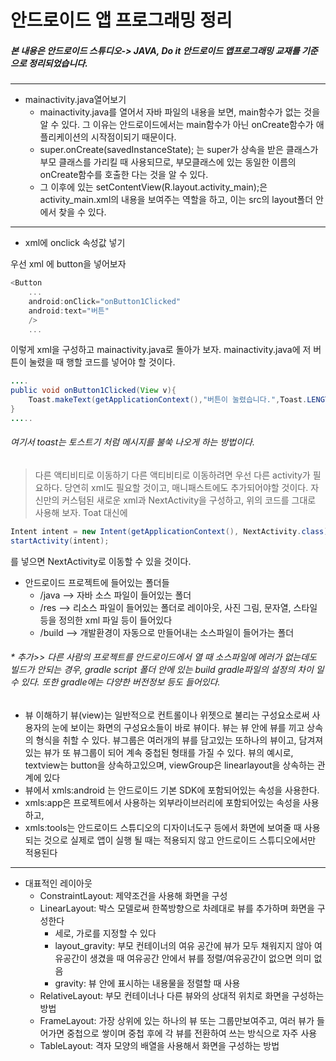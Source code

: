 안드로이드 앱 프로그래밍 정리
====

##### 본 내용은 안드로이드 스튜디오-> JAVA, Do it 안드로이드 앱프로그래밍 교재를 기준으로 정리되었습니다.

-------------------------------

* mainactivity.java열어보기
    * mainactivity.java를 열어서 자바 파일의 내용을 보면, main함수가 없는 것을 알 수 있다. 그 이유는 안드로이드에서는 main함수가 아닌 onCreate함수가 애플리케이션의 시작점이되기 때문이다.
    * super.onCreate(savedInstanceState); 는 super가 상속을 받은 클래스가 부모 클래스를 가리킬 때 사용되므로, 부모클래스에 있는 동일한 이름의 onCreate함수를 호출한 다는 것을 알 수 있다.
    * 그 이후에 있는 setContentView(R.layout.activity_main);은 activity_main.xml의 내용을 보여주는 역할을 하고, 이는 src의 layout폴더 안에서 찾을 수 있다.

-------------------------------

* xml에 onclick 속성값 넣기

우선 xml 에 button을 넣어보자
```javascript
<Button
	...
	android:onClick="onButton1Clicked"
	android:text="버튼"
    />
    ...
```

이렇게 xml을 구성하고 mainactivity.java로 돌아가 보자.
mainactivity.java에 저 버튼이 눌렸을 때 행할 코드를 넣어야 할 것이다.

```java
....
public void onButton1Clicked(View v){
	Toast.makeText(getApplicationContext(),"버튼이 눌렸습니다.",Toast.LENGTH_LONG).show();
}
.....
```
###### 여기서 toast는 토스트기 처럼 메시지를 불쑥 나오게 하는 방법이다.


>다른 액티비티로 이동하기
다른 액티비티로 이동하려면 우선 다른 activity가 필요하다. 당연히 xml도 필요할 것이고, 
매니패스트에도 추가되어야할 것이다. 자신만의 커스텀된 새로운 xml과 NextActivity을 구성하고, 
위의 코드를 그대로 사용해 보자. 
Toat 대신에 
```java
Intent intent = new Intent(getApplicationContext(), NextActivity.class);
startActivity(intent);
```
를 넣으면 NextActivity로 이동할 수 있을 것이다.


* 안드로이드 프로젝트에 들어있는 폴더들
    * /java --> 자바 소스 파일이 들어있는 폴더
    * /res --> 리소스 파일이 들어있는 폴더로 레이아웃, 사진 그림, 문자열, 스타일 등을 정의한 xml 파일 등이 들어있다
    * /build --> 개발환경이 자동으로 만들어내는 소스파일이 들어가는 폴더

###### * 추가>> 다른 사람의 프로젝트를 안드로이드에서 열 때 소스파일에 에러가 없는데도 빌드가 안되는 경우, gradle script 폴더 안에 있는 build gradle파일의 설정의 차이 일 수 있다. 또한 gradle에는 다양한 버전정보 등도 들어있다.


* 뷰 이해하기
뷰(view)는 일반적으로 컨트롤이나 위젯으로 불리는 구성요소로써 사용자의 눈에 보이는 화면의 구성요소들이 바로 뷰이다. 뷰는 뷰 안에 뷰를 끼고 상속의 형식을 취할 수 있다. 뷰그룹은 여러개의 뷰를 담고있는 또하나의 뷰이고, 담겨져있는 뷰가 또 뷰그룹이 되어 계속 중첩된 형태를 가질 수 있다.
뷰의 예시로, textview는 button을 상속하고있으며, viewGroup은 linearlayout을 상속하는 관계에 있다
* 뷰에서 xmls:android 는 안드로이드 기본 SDK에 포함되어있는 속성을 사용한다. 
* xmls:app은 프로젝트에서 사용하는 외부라이브러리에 포함되어있는 속성을 사용하고, 
* xmls:tools는 안드로이드 스튜디오의 디자이너도구 등에서 화면에 보여줄 때 사용되는 것으로 실제로 앱이 실행 될 때는 적용되지 않고 안드로이드 스튜디오에서만 적용된다


-----------


* 대표적인 레이아웃
    * ConstraintLayout: 제약조건을 사용해 화면을 구성
    * LinearLayout: 박스 모델로써 한쪽방향으로 차례대로 뷰를 추가하며 화면을 구성한다
        * 세로, 가로를 지정할 수 있다
        * layout_gravity: 부모 컨테이너의 여유 공간에 뷰가 모두 채워지지 않아 여유공간이 생겼을 때 여유공간 안에서 뷰를 정렬/여유공간이 없으면 의미 없음
        * gravity: 뷰 안에 표시하는 내용물을 정렬할 때 사용
    * RelativeLayout: 부모 컨테이너나 다른 뷰와의 상대적 위치로 화면을 구성하는 방법
    * FrameLayout: 가장 상위에 있는 하나의 뷰 또는 그룹만보여주고, 여러 뷰가 들어가면 중첩으로 쌓이며 중첩 후에 각 뷰를 전환하여 쓰는 방식으로 자주 사용
    * TableLayout: 격자 모양의 배열을 사용해서 화면을 구성하는 방법


